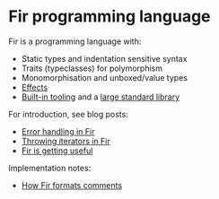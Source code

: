 # Fir programming language

Fir is a programming language with:

- Static types and indentation sensitive syntax
- Traits (typeclasses) for polymorphism
- Monomorphisation and unboxed/value types
- [Effects][effects]
- [Built-in tooling][tooling] and a [large standard library][libs]

For introduction, see blog posts:

- [Error handling in Fir][1]
- [Throwing iterators in Fir][2]
- [Fir is getting useful][3]

Implementation notes:

- [How Fir formats comments][4]

[1]: https://osa1.net/posts/2025-01-18-fir-error-handling.html
[2]: https://osa1.net/posts/2025-04-17-throwing-iterators-fir.html
[3]: https://osa1.net/posts/2025-09-04-fir-getting-useful.html
[4]: https://osa1.net/posts/2025-09-27-fir-formatter.html
[tooling]: https://github.com/fir-lang/fir/issues/28
[libs]: https://github.com/fir-lang/fir/issues/76
[effects]: https://osa1.net/posts/2025-06-28-why-effects.html

